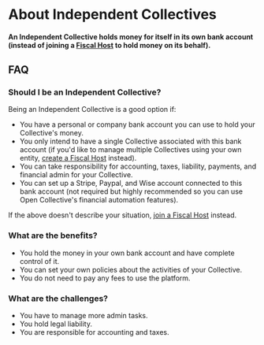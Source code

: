 # About Independent Collectives

#### **An Independent Collective holds money for itself in its own bank account (instead of joining a** [**Fiscal Host**](../fiscal-hosts/fiscal-hosts.md) **to hold money on its behalf).**

## FAQ

### Should I be an Independent Collective?

Being an Independent Collective is a good option if:

* You have a personal or company bank account you can use to hold your Collective's money.
* You only intend to have a single Collective associated with this bank account (if you'd like to manage multiple Collectives using your own entity, [create a Fiscal Host](../fiscal-hosts/create-a-fiscal-host.md) instead).
* You can take responsibility for accounting, taxes, liability, payments, and financial admin for your Collective.
* You can set up a Stripe, Paypal, and Wise account connected to this bank account (not required but highly recommended so you can use Open Collective's financial automation features).

If the above doesn't describe your situation, [join a Fiscal Host](../collectives/add-fiscal-host.md) instead.

### What are the benefits?

* You hold the money in your own bank account and have complete control of it.
* You can set your own policies about the activities of your Collective.
* You do not need to pay any fees to use the platform.

### What are the challenges?

* You have to manage more admin tasks.
* You hold legal liability.
* You are responsible for accounting and taxes.

